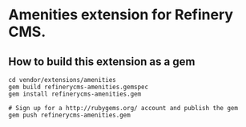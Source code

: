 # Amenities extension for Refinery CMS.

## How to build this extension as a gem

    cd vendor/extensions/amenities
    gem build refinerycms-amenities.gemspec
    gem install refinerycms-amenities.gem

    # Sign up for a http://rubygems.org/ account and publish the gem
    gem push refinerycms-amenities.gem